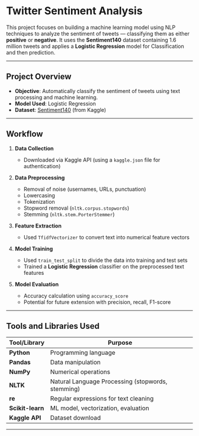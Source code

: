 # Twitter Sentiment Analysis

This project focuses on building a machine learning model using NLP techniques to analyze the sentiment of tweets — classifying them as either **positive** or **negative**. It uses the **Sentiment140** dataset containing 1.6 million tweets and applies a **Logistic Regression** model for Classification and then prediction.

---

##  Project Overview

- **Objective**: Automatically classify the sentiment of tweets using text processing and machine learning.
- **Model Used**: Logistic Regression
- **Dataset**: [Sentiment140](https://www.kaggle.com/datasets/kazanova/sentiment140) (from Kaggle)

---

##  Workflow

1. **Data Collection**
   - Downloaded via Kaggle API (using a `kaggle.json` file for authentication)
   
2. **Data Preprocessing**
   - Removal of noise (usernames, URLs, punctuation)
   - Lowercasing
   - Tokenization
   - Stopword removal (`nltk.corpus.stopwords`)
   - Stemming (`nltk.stem.PorterStemmer`)
   
3. **Feature Extraction**
   - Used `TfidfVectorizer` to convert text into numerical feature vectors

4. **Model Training**
   - Used `train_test_split` to divide the data into training and test sets
   - Trained a **Logistic Regression** classifier on the preprocessed text features

5. **Model Evaluation**
   - Accuracy calculation using `accuracy_score`
   - Potential for future extension with precision, recall, F1-score

---

##  Tools and Libraries Used

| Tool/Library | Purpose |
|--------------|---------|
| **Python** | Programming language |
| **Pandas** | Data manipulation |
| **NumPy** | Numerical operations |
| **NLTK** | Natural Language Processing (stopwords, stemming) |
| **re** | Regular expressions for text cleaning |
| **Scikit-learn** | ML model, vectorization, evaluation |
| **Kaggle API** | Dataset download |

---


